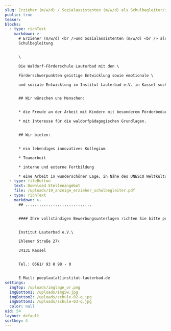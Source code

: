 ```yaml
---
slug: Erzieher (m/w/d) / Sozialassistenten (m/w/d) als Schulbegleiter/innen**
public: true
teaser:
blocks:
  - type: richText
    markdown: >-
      # Erzieher (m/w/d) <br />und Sozialassistenten (m/w/d) <br /> als
      Schulbegleitung


      \

      Die Waldorf-Förderschule Lauterbad mit den \

      Förderschwerpunkten geistige Entwicklung sowie emotionale \

      und soziale Entwicklung im Institut Lauterbad e.V. in Kassel sucht Schulbegleiter (m/w/d).


      ## Wir wünschen uns Menschen:


      * die Freude an der Arbeit mit Kindern mit besonderem Förderbedarf mitbringen.

      * mit Interesse für die waldorfpädagogischen Grundlagen.


      ## Wir bieten:


      * ein lebendiges innovatives Kollegium

      * Teamarbeit

      * interne und externe Fortbildung

      * eine Arbeit in wunderschöner Lage, in Nähe des UNESCO Weltkulturerbes
  - type: fileButton
    text: Download Stellenangebot
    file: /uploads/19_anzeige_erzieher_schulbegleiter.pdf
  - type: richText
    markdown: >-
      ## .............................


      #### Ihre vollständigen Bewerbungsunterlagen richten Sie bitte per Post oder als PDF an:


      Institut Lauterbad e.V.\

      Ehlener Straße 27\

      34131 Kassel 


      Tel.: 0561/ 93 8 98 - 0 


      E-Mail: poeplau(at)institut-lauterbad.de
settings:
  imgTop: /uploads/imglage_or.png
  imgBottom1: /uploads/img5w.jpg
  imgBottom2: /uploads/schule-02-q.jpg
  imgBottom3: /uploads/schule-03-q.jpg
  color: null
uid: 54
layout: default
sortkey: 4
---
```

